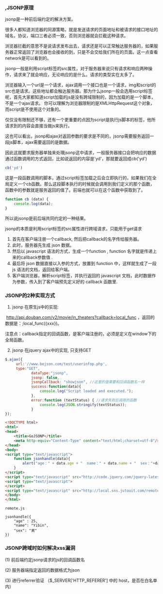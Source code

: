 ### ,JSONP原理

jsonp是一种前后端约定的解决方案。

很多人都知道浏览器的同源策略，就是发送请求的页面地址和被请求的接口地址的域名，协议，端口三者必须一致，否则浏览器就会拦截这种请求。

浏览器拦截的意思不是说请求发布出去，请求还是可以正常触达服务器的，如果服务器正常返回了浏览器也会接收的到，只是不会交给我们所在的页面。这一点查看network是可以看到的。

jsonp一般是利用script标签的src属性，对于服务器来说只有请求和响应两种操作，请求来了就会响应，无论响应的是什么。请求的类型实在太多了。

浏览器输入一个url是一个请求，ajax调用一个接口也是一个请求，img和script的src也是请求。这些地址都会触达服务器。那为什么jsonp一般会选用script标签呢，首先大家都知道script加载的js是没有跨域限制的，因为加载的是一个脚本，不是一个ajax请求。 你可以理解为浏览器限制的是XMLHttpRequest这个对象，而script是不使用这个对象的。

仅仅没有限制还不够，还有一个更重要的点因为script是执行js脚本的标签，他所请求到的内容会直接当做js来执行。

这也可以看出，jsonp和ajax对返回参数的要求是不同的，jsonp需要服务返回一段js脚本，ajax需要返回的是数据。

因此这就要求服务器单独来处理jsonp这中请求，一般服务器接口会把响应的数据通过函数调用的方式返回，比如说返回的内容是'yd'，那就要返回成cb('yd')

```js
cb('yd')
```

这是一段函数调用的脚本，通过script标签加载之后会立即执行的，如果我们在全局定义一个cb函数。那么这段脚本执行的时候就会调用到我们定义的那个函数，函数中的参数就是服务返回的值了。前端也就可以在这个函数中获取到了。

```js
function cb (data) {
    console.log(data);
}
```

所以说jsonp是前后端共同约定的一种结果。






jsonp的本质是利用script标签的src属性进行跨域请求，只能用于get请求

1. 首先在客户端注册一个callback, 然后把callback的名字传给服务器。
2. 此时，服务器先生成 json 数据。
3. 然后以 javascript 语法的方式，生成一个function , function 名字就是传递上来的callback参数值 .
4. 最后将 json 数据直接以入参的方式，放置到 function 中，这样就生成了一段 js 语法的文档，返回给客户端。
5. 客户端浏览器，解析script标签，并执行返回的 javascript 文档，此时数据作为参数，传入到了客户端预先定义好的 callback 函数里.



### JSONP的2种实现方式

1. jsonp 在原生js中的实现:

​      http://api.douban.com/v2/movie/in_theaters?callback=local_func ，返回的数据是：;local_func({xxx})。

​     注意点：callback指定的回调函数，是客户端注册的，必须是定义在window下的全局函数。

2. jsonp 在jquery ajax中的实现, 只支持GET

```js
$.ajax({
     url:'//www.bejson.com/test/userinfop.php',
     type:"GET",
            dataType:"jsonp",
            jsonp: false, 
            jsonpCallback: "showjson", //这里的值需要和回调函数名一样
            success:function(data){
                console.log("Script loaded and executed.");
            },
            error:function (textStatus) { //请求失败后调用的函数
                console.log(JSON.stringify(textStatus));
            }
});			

```


```html
<!DOCTYPE html>
<html>
<head>
    <title>GoJSONP</title>
    <meta http-equiv="Content-Type" content="text/html;charset=utf-8"/>
</head>
<body>
<script type="text/javascript">
    function jsonhandle(data){
        alert("age：" + data.age + "  name：" + data.name + "  sex："+data.sex);
    }
</script>
<script type="text/javascript" src="http://code.jquery.com/jquery-latest.js"></script>
<script type="text/javascript">
</script>
<script type="text/javascript" src="http://local.sns.jutouit.com/remote.js"></script>
</body>
</html>
```

```
remote.js

jsonhandle({
    "age" : 25,
    "name": "Yibin",
    "sex": "男"
})
```





### JSONP跨域时如何解决xss漏洞

(1) 前后端约定jsonp请求的js的回调函数名

(2) 服务器端指定返回的数据格式为json

(3) 进行referrer验证 （$_SERVER['HTTP_REFERER'] 中的 host，是否在白名单内）